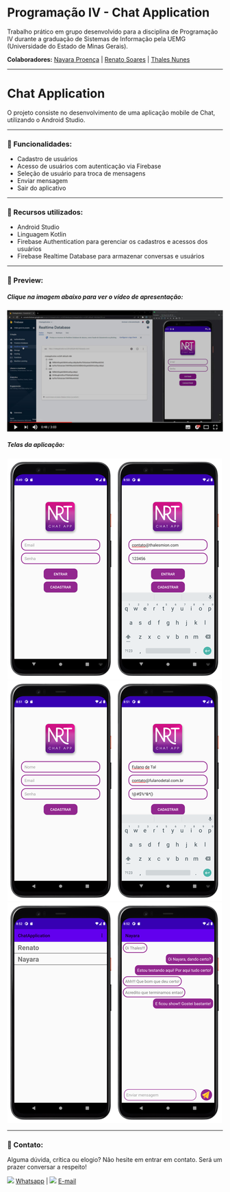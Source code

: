 # Programação IV - Chat Application
Trabalho prático em grupo desenvolvido para a disciplina de Programação IV durante a graduação de Sistemas de Informação pela UEMG (Universidade do Estado de Minas Gerais).

**Colaboradores:**
[Nayara Proença](https://github.com/NayaraProenca) | [Renato Soares](https://github.com/RenSoares) | [Thales Nunes](https://github.com/thalesonunes)

------

#  Chat Application

O projeto consiste no desenvolvimento de uma aplicação mobile de Chat, utilizando o Android Studio.

------

### :rocket: Funcionalidades:

- Cadastro de usuários
- Acesso de usuários com autenticação via Firebase
- Seleção de usuário para troca de mensagens
- Enviar mensagem
- Sair do aplicativo

------

### :rocket: Recursos utilizados:

- Android Studio
- Linguagem Kotlin
- Firebase Authentication para gerenciar os cadastros e acessos dos usuários
- Firebase Realtime Database para armazenar conversas e usuários

------

### :rocket: Preview:

##### Clique na imagem abaixo para ver o vídeo de apresentação:

[![](img/snapshots/tela.jpg)](https://youtu.be/LimYU3HxBqs)



##### Telas da aplicação:

![](img/snapshots/001.png)![](img/snapshots/002.png)![](img/snapshots/003.png)![](img/snapshots/004.png)![](img/snapshots/005.png)![](img/snapshots/006.png)

------

###  :rocket: Contato:

Alguma dúvida, crítica ou elogio? Não hesite em entrar em contato. Será um prazer conversar a respeito!

<img src="https://thalesnunes.com.br/github/whatsapp.svg" width="30"> [Whatsapp](https://api.whatsapp.com/send?phone=5535997438652) | <img src="https://thalesnunes.com.br/github/email.svg" width="30"> [E-mail](mailto:thales.o.nunes@gmail.com)